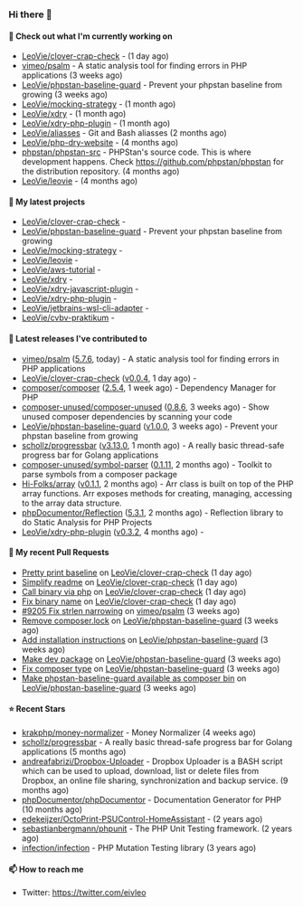### Hi there 👋

#### 👷 Check out what I'm currently working on

- [LeoVie/clover-crap-check](https://github.com/LeoVie/clover-crap-check) -  (1 day ago)
- [vimeo/psalm](https://github.com/vimeo/psalm) - A static analysis tool for finding errors in PHP applications (3 weeks ago)
- [LeoVie/phpstan-baseline-guard](https://github.com/LeoVie/phpstan-baseline-guard) - Prevent your phpstan baseline from growing (3 weeks ago)
- [LeoVie/mocking-strategy](https://github.com/LeoVie/mocking-strategy) -  (1 month ago)
- [LeoVie/xdry](https://github.com/LeoVie/xdry) -  (1 month ago)
- [LeoVie/xdry-php-plugin](https://github.com/LeoVie/xdry-php-plugin) -  (1 month ago)
- [LeoVie/aliasses](https://github.com/LeoVie/aliasses) - Git and Bash aliasses (2 months ago)
- [LeoVie/php-dry-website](https://github.com/LeoVie/php-dry-website) -  (4 months ago)
- [phpstan/phpstan-src](https://github.com/phpstan/phpstan-src) - PHPStan&#39;s source code. This is where development happens. Check https://github.com/phpstan/phpstan for the distribution repository. (4 months ago)
- [LeoVie/leovie](https://github.com/LeoVie/leovie) -  (4 months ago)

#### 🌱 My latest projects

- [LeoVie/clover-crap-check](https://github.com/LeoVie/clover-crap-check) - 
- [LeoVie/phpstan-baseline-guard](https://github.com/LeoVie/phpstan-baseline-guard) - Prevent your phpstan baseline from growing
- [LeoVie/mocking-strategy](https://github.com/LeoVie/mocking-strategy) - 
- [LeoVie/leovie](https://github.com/LeoVie/leovie) - 
- [LeoVie/aws-tutorial](https://github.com/LeoVie/aws-tutorial) - 
- [LeoVie/xdry](https://github.com/LeoVie/xdry) - 
- [LeoVie/xdry-javascript-plugin](https://github.com/LeoVie/xdry-javascript-plugin) - 
- [LeoVie/xdry-php-plugin](https://github.com/LeoVie/xdry-php-plugin) - 
- [LeoVie/jetbrains-wsl-cli-adapter](https://github.com/LeoVie/jetbrains-wsl-cli-adapter) - 
- [LeoVie/cvbv-praktikum](https://github.com/LeoVie/cvbv-praktikum) - 

#### 🔭 Latest releases I've contributed to

- [vimeo/psalm](https://github.com/vimeo/psalm) ([5.7.6](https://github.com/vimeo/psalm/releases/tag/5.7.6), today) - A static analysis tool for finding errors in PHP applications
- [LeoVie/clover-crap-check](https://github.com/LeoVie/clover-crap-check) ([v0.0.4](https://github.com/LeoVie/clover-crap-check/releases/tag/v0.0.4), 1 day ago) - 
- [composer/composer](https://github.com/composer/composer) ([2.5.4](https://github.com/composer/composer/releases/tag/2.5.4), 1 week ago) - Dependency Manager for PHP
- [composer-unused/composer-unused](https://github.com/composer-unused/composer-unused) ([0.8.6](https://github.com/composer-unused/composer-unused/releases/tag/0.8.6), 3 weeks ago) - Show unused composer dependencies by scanning your code
- [LeoVie/phpstan-baseline-guard](https://github.com/LeoVie/phpstan-baseline-guard) ([v1.0.0](https://github.com/LeoVie/phpstan-baseline-guard/releases/tag/v1.0.0), 3 weeks ago) - Prevent your phpstan baseline from growing
- [schollz/progressbar](https://github.com/schollz/progressbar) ([v3.13.0](https://github.com/schollz/progressbar/releases/tag/v3.13.0), 1 month ago) - A really basic thread-safe progress bar for Golang applications
- [composer-unused/symbol-parser](https://github.com/composer-unused/symbol-parser) ([0.1.11](https://github.com/composer-unused/symbol-parser/releases/tag/0.1.11), 2 months ago) - Toolkit to parse symbols from a composer package
- [Hi-Folks/array](https://github.com/Hi-Folks/array) ([v0.1.1](https://github.com/Hi-Folks/array/releases/tag/v0.1.1), 2 months ago) - Arr class is built on top of the PHP array functions. Arr exposes methods for creating, managing, accessing to the array data structure.
- [phpDocumentor/Reflection](https://github.com/phpDocumentor/Reflection) ([5.3.1](https://github.com/phpDocumentor/Reflection/releases/tag/5.3.1), 2 months ago) - Reflection library to do Static Analysis for PHP Projects
- [LeoVie/xdry-php-plugin](https://github.com/LeoVie/xdry-php-plugin) ([v0.3.2](https://github.com/LeoVie/xdry-php-plugin/releases/tag/v0.3.2), 4 months ago) - 

#### 🔨 My recent Pull Requests

- [Pretty print baseline](https://github.com/LeoVie/clover-crap-check/pull/4) on [LeoVie/clover-crap-check](https://github.com/LeoVie/clover-crap-check) (1 day ago)
- [Simplify readme](https://github.com/LeoVie/clover-crap-check/pull/3) on [LeoVie/clover-crap-check](https://github.com/LeoVie/clover-crap-check) (1 day ago)
- [Call binary via php](https://github.com/LeoVie/clover-crap-check/pull/2) on [LeoVie/clover-crap-check](https://github.com/LeoVie/clover-crap-check) (1 day ago)
- [Fix binary name](https://github.com/LeoVie/clover-crap-check/pull/1) on [LeoVie/clover-crap-check](https://github.com/LeoVie/clover-crap-check) (1 day ago)
- [#9205 Fix strlen narrowing](https://github.com/vimeo/psalm/pull/9221) on [vimeo/psalm](https://github.com/vimeo/psalm) (3 weeks ago)
- [Remove composer.lock](https://github.com/LeoVie/phpstan-baseline-guard/pull/10) on [LeoVie/phpstan-baseline-guard](https://github.com/LeoVie/phpstan-baseline-guard) (3 weeks ago)
- [Add installation instructions](https://github.com/LeoVie/phpstan-baseline-guard/pull/9) on [LeoVie/phpstan-baseline-guard](https://github.com/LeoVie/phpstan-baseline-guard) (3 weeks ago)
- [Make dev package](https://github.com/LeoVie/phpstan-baseline-guard/pull/8) on [LeoVie/phpstan-baseline-guard](https://github.com/LeoVie/phpstan-baseline-guard) (3 weeks ago)
- [Fix composer type](https://github.com/LeoVie/phpstan-baseline-guard/pull/7) on [LeoVie/phpstan-baseline-guard](https://github.com/LeoVie/phpstan-baseline-guard) (3 weeks ago)
- [Make phpstan-baseline-guard available as composer bin](https://github.com/LeoVie/phpstan-baseline-guard/pull/6) on [LeoVie/phpstan-baseline-guard](https://github.com/LeoVie/phpstan-baseline-guard) (3 weeks ago)

#### ⭐ Recent Stars

- [krakphp/money-normalizer](https://github.com/krakphp/money-normalizer) - Money Normalizer (4 weeks ago)
- [schollz/progressbar](https://github.com/schollz/progressbar) - A really basic thread-safe progress bar for Golang applications (5 months ago)
- [andreafabrizi/Dropbox-Uploader](https://github.com/andreafabrizi/Dropbox-Uploader) - Dropbox Uploader is a BASH script which can be used to upload, download, list or delete files from Dropbox, an online file sharing, synchronization and backup service. (9 months ago)
- [phpDocumentor/phpDocumentor](https://github.com/phpDocumentor/phpDocumentor) - Documentation Generator for PHP  (10 months ago)
- [edekeijzer/OctoPrint-PSUControl-HomeAssistant](https://github.com/edekeijzer/OctoPrint-PSUControl-HomeAssistant) -  (2 years ago)
- [sebastianbergmann/phpunit](https://github.com/sebastianbergmann/phpunit) - The PHP Unit Testing framework. (2 years ago)
- [infection/infection](https://github.com/infection/infection) - PHP Mutation Testing library (3 years ago)

#### 📫 How to reach me

- Twitter: https://twitter.com/eivleo
